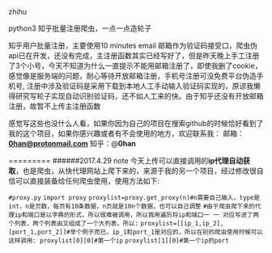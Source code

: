 zhihu

python3 知乎批量注册爬虫，一点一点造轮子

知乎用户批量注册，主要使用10 minutes email 邮箱作为验证码接受口，爬虫伪api已在开发，还没有完成，主注册函数其实已经写好了，但是昨天晚上手工注册了3个小号，今天不知道为什么一直提示不能用邮箱注册了，即使我删了cookie，感觉像是服务端的问题，耐心等待开放邮箱注册，手机号注册可没免费平台伪造手机号, 注册中涉及验证码是采用下载到本地人工手动输入验证码实现的，原谅我懒得研究写轮子实现自动识别验证码，还不如人工来的快。由于知乎还没有开放邮箱注册，故暂不上传主注册函数

感觉写这些也没什么人看，如果你因为自己的项目在搜索github的时候恰好看到了我的这个项目，如果你感兴趣或者有不会使用的地方，欢迎联系我：
邮箱：**0han@protonmail.com**
知乎：@**0han**

=========
######2017.4.29 note
今天上传可以直接调用的**ip代理自动获取**，也是爬虫，从快代理网站上爬下来的，来源于我的另一个项目，经过修改很自信可以直接装备给任何爬虫使用，使用方法如下:


`#proxy.py`
`import proxy`
`proxylist=proxy.get_proxy(n)#n需要自己输入，type是int，n是页数，每页有10条数据，n页就是10n个数据，也可以自己调整`
`#由于爬虫爬下来的代理ip和端口是以字典的形式，所以很难被调用，所以我用遍历将ip和端口一 一 对应写进了两个列表，两个列表由又组成了一个大列表，所以:`
`proxylist=[[ip_1,ip_2],[port_1,port_2]]#举个例子而已，ip_1和port_1是对应的，所以在别的爬虫使用时候可以这样调用:
proxylist[0][0]#第一个ip`
`proxylist[1][0]#第一个ip的port`
